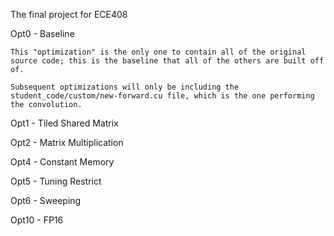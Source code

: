 The final project for ECE408 

Opt0 - Baseline

    This "optimization" is the only one to contain all of the original source code; this is the baseline that all of the others are built off of. 
    
    Subsequent optimizations will only be including the student_code/custom/new-forward.cu file, which is the one performing the convolution.
    
Opt1 - Tiled Shared Matrix

Opt2 - Matrix Multiplication

Opt4 - Constant Memory

Opt5 - Tuning Restrict

Opt6 - Sweeping

Opt10 - FP16
